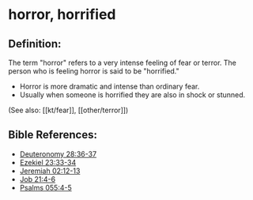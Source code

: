 # horror, horrified #

## Definition: ##

The term "horror" refers to a very intense feeling of fear or terror. The person who is feeling horror is said to be "horrified."

* Horror is more dramatic and intense than ordinary fear.
* Usually when someone is horrified they are also in shock or stunned.

(See also: [[kt/fear]], [[other/terror]])

## Bible References: ##

* [Deuteronomy 28:36-37](en/tn/deu/help/28/36)
* [Ezekiel 23:33-34](en/tn/ezk/help/23/33)
* [Jeremiah 02:12-13](en/tn/jer/help/02/12)
* [Job 21:4-6](en/tn/job/help/21/04)
* [Psalms 055:4-5](en/tn/psa/help/55/04)